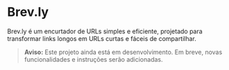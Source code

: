 # Brev.ly

Brev.ly é um encurtador de URLs simples e eficiente, projetado para transformar links longos em URLs curtas e fáceis de compartilhar.

> **Aviso:** Este projeto ainda está em desenvolvimento. Em breve, novas funcionalidades e instruções serão adicionadas.
